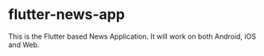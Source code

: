 # flutter-news-app
This is the Flutter based News Application. It will work on both Android, iOS and Web.
